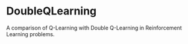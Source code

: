 # DoubleQLearning
A comparison of Q-Learning with Double Q-Learning in Reinforcement Learning problems.
